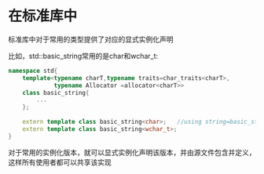 # 在标准库中

标准库中对于常用的类型提供了对应的显式实例化声明

比如，std::basic_string常用的是char和wchar_t:

```cpp
namespace std{
    template<typename charT,typename traits=char_traits<charT>,
    		 typename Allocator =allocator<charT>>
    class basic_string{
        ...
    };
    
    extern template class basic_string<char>;	//using string=basic_string<char>
    extern template class basic_string<wchar_t>;
}
```

对于常用的实例化版本，就可以显式实例化声明该版本，并由源文件包含并定义，这样所有使用者都可以共享该实现